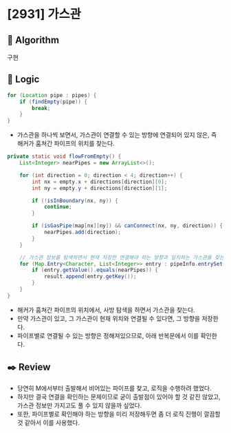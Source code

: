 # [2931] 가스관

## :pushpin: **Algorithm**

구현

## :round_pushpin: **Logic**

```java
for (Location pipe : pipes) {
    if (findEmpty(pipe)) {
        break;
    }
}
```

- 가스관을 하나씩 보면서, 가스관이 연결할 수 있는 방향에 연결되어 있지 않은, 즉 해커가 훔쳐간 파이프의 위치를 찾는다.

```java
private static void flowFromEmpty() {
    List<Integer> nearPipes = new ArrayList<>();

    for (int direction = 0; direction < 4; direction++) {
        int nx = empty.x + directions[direction][0];
        int ny = empty.y + directions[direction][1];

        if (!isInBoundary(nx, ny)) {
            continue;
        }

        if (isGasPipe(map[nx][ny]) && canConnect(nx, ny, direction)) {
            nearPipes.add(direction);
        }
    }

    // 가스관 정보를 탐색하면서 현재 저장한 연결해야 하는 방향과 일치하는 가스관을 찾는다.
    for (Map.Entry<Character, List<Integer>> entry : pipeInfo.entrySet()) {
        if (entry.getValue().equals(nearPipes)) {
            result.append(entry.getKey());
        }
    }
}
```

- 해커가 훔쳐간 파이프의 위치에서, 사방 탐색을 하면서 가스관을 찾는다.
- 만약 가스관이 있고, 그 가스관이 현재 위치와 연결될 수 있다면, 그 방향을 저장한다.
- 파이프별로 연결될 수 있는 방향은 정해져있으므로, 아래 반복문에서 이를 확인한다.

## :black_nib: **Review**
- 당연히 M에서부터 출발해서 비어있는 파이프를 찾고, 로직을 수행하려 했었다.
- 하지만 결국 연결을 확인하는 문제이므로 굳이 출발점이 있어야 할 것 같진 않았고, 가스관 정보만 가지고도 풀 수 있지 않을까 싶었다.
- 또한, 파이프별로 확인해야 하는 방향을 미리 저장해두면 좀 더 로직 진행이 깔끔할 것 같아서 이를 사용했다.